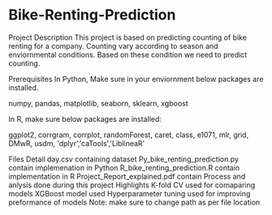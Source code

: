 # Bike-Renting-Prediction

Project Description
This project is based on predicting counting of bike renting for a company. Counting vary according to season and enviornmental conditions. Based on these condition we need to predict counting.

Prerequisites
In Python, Make sure in your enviornment below packages are installed.

numpy, pandas, matplotlib, seaborn, sklearn, xgboost

In R, make sure below packages are installed:

ggplot2, corrgram, corrplot, randomForest, caret, class, e1071, mlr, grid, DMwR, usdm, 'dplyr','caTools','LiblineaR'

Files Detail
day.csv containing dataset
Py_bike_renting_prediction.py contain implemenation in Python
R_bike_renting_prediction.R contain implementation in R
Project_Report_explained.pdf contain Process and anlysis done during this project
Highlights
K-fold CV used for comaparing models
XGBoost model used
Hyperparameter tuning used for improving preformance of models
Note: make sure to change path as per file location
